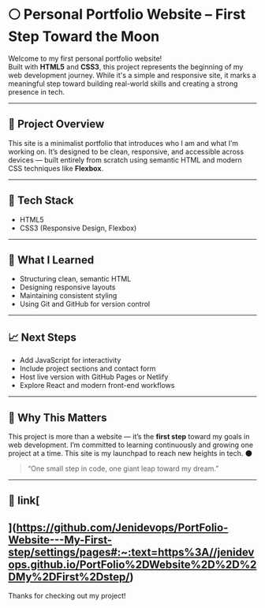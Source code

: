 # 🌕 Personal Portfolio Website – First Step Toward the Moon

Welcome to my first personal portfolio website!  
Built with **HTML5** and **CSS3**, this project represents the beginning of my web development journey. While it's a simple and responsive site, it marks a meaningful step toward building real-world skills and creating a strong presence in tech.

---

## 🚀 Project Overview

This site is a minimalist portfolio that introduces who I am and what I’m working on. It’s designed to be clean, responsive, and accessible across devices — built entirely from scratch using semantic HTML and modern CSS techniques like **Flexbox**.

---

## 🔧 Tech Stack

- HTML5  
- CSS3 (Responsive Design, Flexbox)

---

## 🎯 What I Learned

- Structuring clean, semantic HTML  
- Designing responsive layouts  
- Maintaining consistent styling  
- Using Git and GitHub for version control

---

## 📈 Next Steps

- Add JavaScript for interactivity  
- Include project sections and contact form  
- Host live version with GitHub Pages or Netlify  
- Explore React and modern front-end workflows

---

## 📌 Why This Matters

This project is more than a website — it’s the **first step** toward my goals in web development. I’m committed to learning continuously and growing one project at a time. This site is my launchpad to reach new heights in tech. 🌑

> “One small step in code, one giant leap toward my dream.”

---

## 🔗 link[
](https://github.com/Jenidevops/PortFolio-Website---My-First-step/settings/pages#:~:text=https%3A//jenidevops.github.io/PortFolio%2DWebsite%2D%2D%2DMy%2DFirst%2Dstep/)
---

Thanks for checking out my project!
